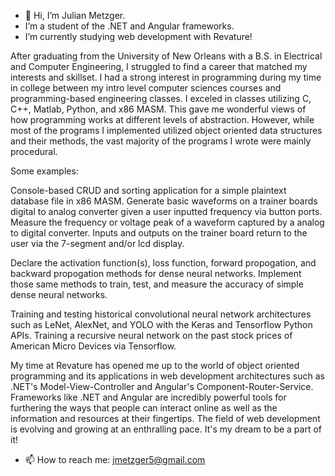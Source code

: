 - 👋 Hi, I’m Julian Metzger.
- I’m a student of the .NET and Angular frameworks.
- I’m currently studying web development with Revature!

After graduating from the University of New Orleans with a B.S. in Electrical and Computer Engineering, I struggled to find a career that matched my interests and skillset. I had a strong interest in programming during my time in college between my intro level computer sciences courses and programming-based engineering classes. I exceled in classes utilizing C, C++, Matlab, Python, and x86 MASM. This gave me wonderful views of how programming works at different levels of abstraction. However, while most of the programs I implemented utilized object oriented data structures and their methods, the vast majority of the programs I wrote were mainly procedural. 



Some examples:

Console-based CRUD and sorting application for a simple plaintext database file in x86 MASM.
Generate basic waveforms on a trainer boards digital to analog converter given a user inputted frequency via button ports.
Measure the frequency or voltage peak of a waveform captured by a analog to digital converter.
  Inputs and outputs on the trainer board return to the user via the 7-segment and/or lcd display.

Declare the activation function(s), loss function, forward propogation, and backward propogation methods for dense neural networks.
Implement those same methods to train, test, and measure the accuracy of simple dense neural networks.

Training and testing historical convolutional neural network architectures such as LeNet, AlexNet, and YOLO with the Keras and Tensorflow Python APIs.
Training a recursive neural network on the past stock prices of American Micro Devices via Tensorflow.



My time at Revature has opened me up to the world of object oriented programming and its applications in web development architectures such as .NET's Model-View-Controller and Angular's Component-Router-Service. Frameworks like .NET and Angular are incredibly powerful tools for furthering the ways that people can interact online as well as the information and resources at their fingertips. The field of web development is evolving and growing at an enthralling pace. It's my dream to be a part of it!


- 📫 How to reach me: jmetzger5@gmail.com

